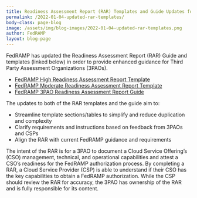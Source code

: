 ```yaml
---
title: Readiness Assessment Report (RAR) Templates and Guide Updates for 3PAOs
permalink: /2022-01-04-updated-rar-templates/
body-class: page-blog
image: /assets/img/blog-images/2022-01-04-updated-rar-templates.png
author: FedRAMP
layout: blog-page
---
```

FedRAMP has updated the Readiness Assessment Report (RAR) Guide and templates (linked below) in order to provide enhanced guidance for Third Party Assessment Organizations (3PAOs).

- <a href="https://www.fedramp.gov/assets/resources/templates/FedRAMP-High-RAR-Template.docx">FedRAMP High Readiness Assessment Report Template</a>
- <a href="https://www.fedramp.gov/assets/resources/templates/FedRAMP-Moderate-RAR-Template.docx">FedRAMP Moderate Readiness Assessment Report Template</a>
- <a href="https://www.fedramp.gov/assets/resources/documents/3PAO_Readiness_Assessment_Report_Guide.pdf">FedRAMP 3PAO Readiness Assessment Report Guide</a>

The updates to both of the RAR templates and the guide aim to:

- Streamline template sections/tables to simplify and reduce duplication and complexity
- Clarify requirements and instructions based on feedback from 3PAOs and CSPs 
- Align the RAR with current FedRAMP guidance and requirements  

The intent of the RAR is for a 3PAO to document a Cloud Service Offering’s (CSO) management, technical, and operational capabilities and attest a CSO’s readiness for the FedRAMP authorization process. By completing a RAR, a Cloud Service Provider (CSP) is able to understand if their CSO has the key capabilities to obtain a FedRAMP authorization. While the CSP should review the RAR for accuracy, the 3PAO has ownership of the RAR and is fully responsible for its content. 
